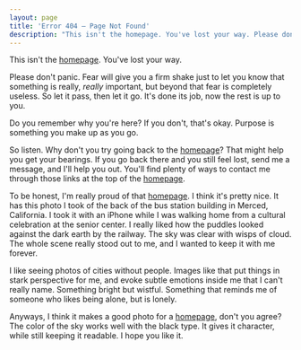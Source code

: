 ```yaml
---
layout: page
title: 'Error 404 – Page Not Found'
description: "This isn't the homepage. You've lost your way. Please don't panic."
---
```


This isn't the [homepage](/). You've lost your way.

Please don't panic. Fear will give you a firm shake just to let you know that something is really, *really* important, but beyond that fear is completely useless. So let it pass, then let it go. It's done its job, now the rest is up to you.

Do you remember why you're here? If you don't, that's okay. Purpose is something you make up as you go.

So listen. Why don't you try going back to the [homepage](/)? That might help you get your bearings. If you go back there and you still feel lost, send me a message, and I'll help you out. You'll find plenty of ways to contact me through those links at the top of the [homepage](/).

To be honest, I'm really proud of that [homepage](/). I think it's pretty nice. It has this photo I took of the back of the bus station building in Merced, California. I took it with an iPhone while I was walking home from a cultural celebration at the senior center. I really liked how the puddles looked against the dark earth by the railway. The sky was clear with wisps of cloud. The whole scene really stood out to me, and I wanted to keep it with me forever.

I like seeing photos of cities without people. Images like that put things in stark perspective for me, and evoke subtle emotions inside me that I can't really name. Something bright but wistful. Something that reminds me of someone who likes being alone, but is lonely.

Anyways, I think it makes a good photo for a [homepage](/), don't you agree? The color of the sky works well with the black type. It gives it character, while still keeping it readable. I hope you like it.
